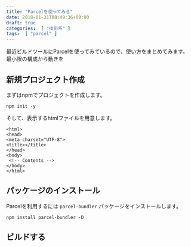 ```yaml
---
title: "Parcelを使ってみる"
date: 2018-01-31T08:49:36+09:00
draft: true
categories:  [ "技術系" ]
tags:  [ "parcel" ]
---
```


最近ビルドツールにParcelを使ってみているので、使い方をまとめてみます。
最小限の構成から動きを

## 新規プロジェクト作成
まずはnpmでプロジェクトを作成します。

```
npm init -y
```

そして、表示するhtmlファイルを用意します。

```
<html>
<head>
<meta charset="UTF-8">
<title></title>
</head>
<body>
 <!-- Contents -->
</body>
</html>
```

## パッケージのインストール
Parcelを利用するには `parcel-bundler` パッケージをインストールします。

```
npm install parcel-bundler -D
```

## ビルドする